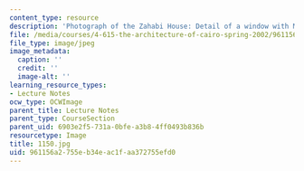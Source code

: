 ```yaml
---
content_type: resource
description: 'Photograph of the Zahabi House: Detail of a window with Mushrabiyya.'
file: /media/courses/4-615-the-architecture-of-cairo-spring-2002/961156a2755eb34eac1faa372755efd0_1150.jpg
file_type: image/jpeg
image_metadata:
  caption: ''
  credit: ''
  image-alt: ''
learning_resource_types:
- Lecture Notes
ocw_type: OCWImage
parent_title: Lecture Notes
parent_type: CourseSection
parent_uid: 6903e2f5-731a-0bfe-a3b8-4ff0493b836b
resourcetype: Image
title: 1150.jpg
uid: 961156a2-755e-b34e-ac1f-aa372755efd0
---
```

